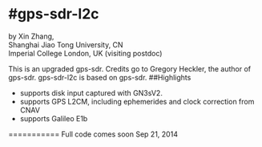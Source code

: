 #gps-sdr-l2c
===========
by Xin Zhang,  
Shanghai Jiao Tong University, CN  
Imperial College London, UK (visiting postdoc)  

This is an upgraded gps-sdr. Credits go to Gregory Heckler, the author of gps-sdr. gps-sdr-l2c is based on gps-sdr. 
##Highlights
* supports disk input captured with GN3sV2.
* supports GPS L2CM, including ephemerides and clock correction from CNAV
* supports Galileo E1b

===========
Full code comes soon
Sep 21, 2014
